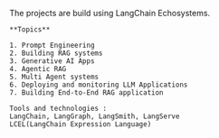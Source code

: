 The projects are build using LangChain Echosystems. 

    **Topics** 
    
    1. Prompt Engineering 
    2. Building RAG systems 
    3. Generative AI Apps 
    4. Agentic RAG 
    5. Multi Agent systems 
    6. Deploying and monitoring LLM Applications 
    7. Building End-to-End RAG application 

    Tools and technologies : 
    LangChain, LangGraph, LangSmith, LangServe 
    LCEL(LangChain Expression Language) 
    
